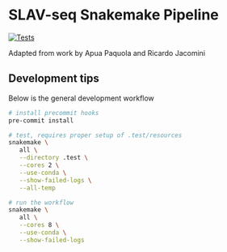 # SLAV-seq Snakemake Pipeline

[![Tests](https://github.com/mikecuoco/sz_slavseq/actions/workflows/main.yml/badge.svg)](https://github.com/mikecuoco/sz_slavseq/actions/workflows/main.yml)

Adapted from work by Apua Paquola and Ricardo Jacomini

## Development tips

Below is the general development workflow

```bash
# install precommit hooks
pre-commit install

# test, requires proper setup of .test/resources
snakemake \
   all \
   --directory .test \
   --cores 2 \
   --use-conda \
   --show-failed-logs \
   --all-temp

# run the workflow
snakemake \
   all \
   --cores 8 \
   --use-conda \
   --show-failed-logs
```
